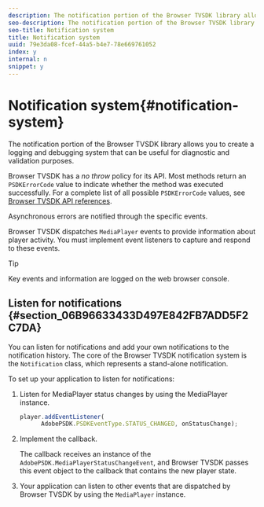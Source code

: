 ```yaml
---
description: The notification portion of the Browser TVSDK library allows you to create a logging and debugging system that can be useful for diagnostic and validation purposes.
seo-description: The notification portion of the Browser TVSDK library allows you to create a logging and debugging system that can be useful for diagnostic and validation purposes.
seo-title: Notification system
title: Notification system
uuid: 79e3da08-fcef-44a5-b4e7-78e669761052
index: y
internal: n
snippet: y
---
```


# Notification system{#notification-system}

The notification portion of the Browser TVSDK library allows you to create a logging and debugging system that can be useful for diagnostic and validation purposes.

<a id="section_EC5DBE8DDA434B70A01FA2F3EF4618BD"></a>

Browser TVSDK has a *no throw* policy for its API. Most methods return an `PSDKErrorCode` value to indicate whether the method was executed successfully. For a complete list of all possible `PSDKErrorCode` values, see [Browser TVSDK API references](http://help.adobe.com/en_US/primetime/api/psdk/html5/index.html).

Asynchronous errors are notified through the specific events.

Browser TVSDK dispatches `MediaPlayer` events to provide information about player activity. You must implement event listeners to capture and respond to these events.

>[!TIP]
>
>Key events and information are logged on the web browser console.

## Listen for notifications {#section_06B96633433D497E842FB7ADD5F2C7DA}

You can listen for notifications and add your own notifications to the notification history. The core of the Browser TVSDK notification system is the `Notification` class, which represents a stand-alone notification.

To set up your application to listen for notifications:

1. Listen for MediaPlayer status changes by using the MediaPlayer instance. 

   ```js
   player.addEventListener( 
         AdobePSDK.PSDKEventType.STATUS_CHANGED, onStatusChange);
   ```

1. Implement the callback.

   The callback receives an instance of the `AdobePSDK.MediaPlayerStatusChangeEvent`, and Browser TVSDK passes this event object to the callback that contains the new player state. 
1. Your application can listen to other events that are dispatched by Browser TVSDK by using the `MediaPlayer` instance.

